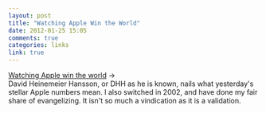 ```yaml
---
layout: post
title: "Watching Apple Win the World"
date: 2012-01-25 15:05
comments: true
categories: links
link: true
---
```

[Watching Apple win the world](http://37signals.com/svn/posts/3084-watching-apple-win "Watching Apple win the world") &rarr;  
David Heinemeier Hansson, or DHH as he is known, nails what yesterday's stellar Apple numbers mean. I also switched in 2002, and have done my fair share of evangelizing. It isn't so much a vindication as it is a validation. 